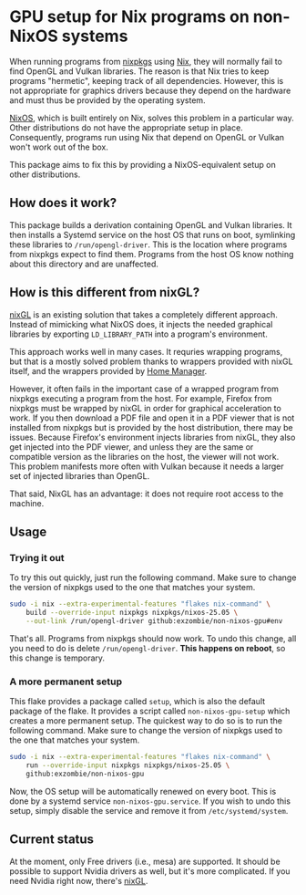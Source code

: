 <!--
SPDX-FileCopyrightText: 2025 Jure Varlec <jure@varlec.si>

SPDX-License-Identifier: MIT
-->

# GPU setup for Nix programs on non-NixOS systems

When running programs from [nixpkgs][nixpkgs] using [Nix][nix], they will
normally fail to find OpenGL and Vulkan libraries. The reason is that Nix tries
to keep programs "hermetic", keeping track of all dependencies. However, this is
not appropriate for graphics drivers because they depend on the hardware and
must thus be provided by the operating system.

[nix]: https://nixos.org/
[nixpkgs]: https://github.com/NixOS/nixpkgs

[NixOS][nix], which is built entirely on Nix, solves this problem in a
particular way. Other distributions do not have the appropriate setup in place.
Consequently, programs run using Nix that depend on OpenGL or Vulkan won't work
out of the box.

This package aims to fix this by providing a NixOS-equivalent setup on other
distributions.


## How does it work?

This package builds a derivation containing OpenGL and Vulkan libraries. It then
installs a Systemd service on the host OS that runs on boot, symlinking these
libraries to `/run/opengl-driver`. This is the location where programs from
nixpkgs expect to find them. Programs from the host OS know nothing about this
directory and are unaffected.


## How is this different from nixGL?

[nixGL][nixgl] is an existing solution that takes a completely different
approach. Instead of mimicking what NixOS does, it injects the needed graphical
libraries by exporting `LD_LIBRARY_PATH` into a program's environment.

This approach works well in many cases. It requries wrapping programs, but that
is a mostly solved problem thanks to wrappers provided with nixGL itself, and
the wrappers provided by [Home Manager][hm].

[nixgl]: https://github.com/nix-community/nixGL
[hm]: https://nix-community.github.io/home-manager/index.xhtml#sec-usage-gpu-non-nixos

However, it often fails in the important case of a wrapped program from nixpkgs
executing a program from the host. For example, Firefox from nixpkgs must be
wrapped by nixGL in order for graphical acceleration to work. If you then
download a PDF file and open it in a PDF viewer that is not installed from
nixpkgs but is provided by the host distribution, there may be issues. Because
Firefox's environment injects libraries from nixGL, they also get injected into
the PDF viewer, and unless they are the same or compatible version as the
libraries on the host, the viewer will not work. This problem manifests more
often with Vulkan because it needs a larger set of injected libraries than
OpenGL.

That said, NixGL has an advantage: it does not require root access to the
machine.


## Usage


### Trying it out

To try this out quickly, just run the following command. Make sure to change the
version of nixpkgs used to the one that matches your system.

``` sh
sudo -i nix --extra-experimental-features "flakes nix-command" \
    build --override-input nixpkgs nixpkgs/nixos-25.05 \
    --out-link /run/opengl-driver github:exzombie/non-nixos-gpu#env
```

That's all. Programs from nixpkgs should now work. To undo this change, all you
need to do is delete `/run/opengl-driver`. **This happens on reboot**, so this
change is temporary.


### A more permanent setup

This flake provides a package called `setup`, which is also the default package
of the flake. It provides a script called `non-nixos-gpu-setup` which creates a
more permanent setup. The quickest way to do so is to run the following command.
Make sure to change the version of nixpkgs used to the one that matches your
system.

``` sh
sudo -i nix --extra-experimental-features "flakes nix-command" \
    run --override-input nixpkgs nixpkgs/nixos-25.05 \
    github:exzombie/non-nixos-gpu
```

Now, the OS setup will be automatically renewed on every boot. This is done by a
systemd service `non-nixos-gpu.service`. If you wish to undo this setup, simply
disable the service and remove it from `/etc/systemd/system`.


## Current status

At the moment, only Free drivers (i.e., mesa) are supported. It should be
possible to support Nvidia drivers as well, but it's more complicated. If you
need Nvidia right now, there's [nixGL][nixgl].
